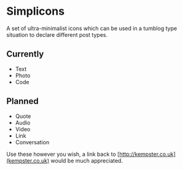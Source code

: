 Simplicons
==========

A set of ultra-minimalist icons which can be used in a tumblog type situation to declare different post types.

Currently
---------

* Text
* Photo
* Code

Planned
-------

* Quote
* Audio
* Video
* Link
* Conversation

Use these however you wish, a link back to [http://kempster.co.uk](kempster.co.uk) would be much appreciated.